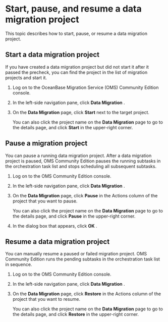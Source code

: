 # Start, pause, and resume a data migration project

This topic describes how to start, pause, or resume a data migration project.

## Start a data migration project

If you have created a data migration project but did not start it after it passed the precheck, you can find the project in the list of migration projects and start it.

1. Log on to the OceanBase Migration Service (OMS) Community Edition console.

2. In the left-side navigation pane, click **Data Migration** .

3. On the **Data Migration** page, click **Start** next to the target project.

   You can also click the project name on the **Data Migration** page to go to the details page, and click **Start** in the upper-right corner.

## Pause a migration project

You can pause a running data migration project. After a data migration project is paused, OMS Community Edition pauses the running subtasks in the orchestration task list and stops scheduling all subsequent subtasks.

1. Log on to the OMS Community Edition console.

2. In the left-side navigation pane, click **Data Migration** .

3. On the **Data Migration** page, click **Pause** in the Actions column of the project that you want to pause.

   You can also click the project name on the **Data Migration** page to go to the details page, and click **Pause** in the upper-right corner.

4. In the dialog box that appears, click **OK** .

## Resume a data migration project

You can manually resume a paused or failed migration project. OMS Community Edition runs the pending subtasks in the orchestration task list in sequence.

1. Log on to the OMS Community Edition console.

2. In the left-side navigation pane, click **Data Migration** .

3. On the **Data Migration** page, click **Restore** in the Actions column of the project that you want to resume.

   You can also click the project name on the **Data Migration** page to go to the details page, and click **Restore** in the upper-right corner.
